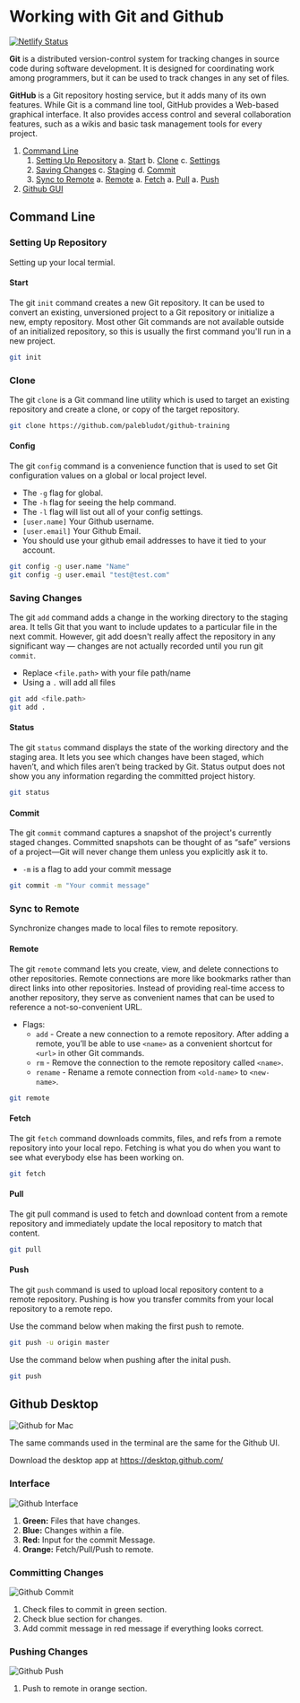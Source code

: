 # Working with Git and Github

[![Netlify Status](https://api.netlify.com/api/v1/badges/ea9995bd-5940-498f-944f-ba2a70a3153b/deploy-status)](https://psd-github.netlify.com)

**Git** is a distributed version-control system for tracking changes in source code during software development. It is designed for coordinating work among programmers, but it can be used to track changes in any set of files.

**GitHub** is a Git repository hosting service, but it adds many of its own features. While Git is a command line tool, GitHub provides a Web-based graphical interface. It also provides access control and several collaboration features, such as a wikis and basic task management tools for every project.

1. [Command Line](#command-line)
   1. [Setting Up Repository](#setting-up-repository)
      a. [Start](#start)
      b. [Clone](#clone)
      c. [Settings](#settings)
   2. [Saving Changes](#saving-changes)
      c. [Staging](#staging)
      d. [Commit](#commit)
   3. [Sync to Remote](#sync-to-remote)
      a. [Remote](#remote)
      a. [Fetch](#fetch)
      a. [Pull](#pull)
      a. [Push](#push)
2. [Github GUI](#github-gui)

## Command Line

### Setting Up Repository

Setting up your local termial.

#### Start

The git `init` command creates a new Git repository. It can be used to convert an existing, unversioned project to a Git repository or initialize a new, empty repository. Most other Git commands are not available outside of an initialized repository, so this is usually the first command you'll run in a new project.

```bash
git init
```

### Clone

The git `clone` is a Git command line utility which is used to target an existing repository and create a clone, or copy of the target repository.

```bash
git clone https://github.com/palebludot/github-training
```

#### Config

The git `config` command is a convenience function that is used to set Git configuration values on a global or local project level.

- The `-g` flag for global.
- The `-h` flag for seeing the help command.
- The `-l` flag will list out all of your config settings.
- `[user.name]` Your Github username.
- `[user.email]` Your Github Email.
- You should use your github email addresses to have it tied to your account.

```bash
git config -g user.name "Name"
git config -g user.email "test@test.com"
```

### Saving Changes

The git `add` command adds a change in the working directory to the staging area. It tells Git that you want to include updates to a particular file in the next commit. However, git add doesn't really affect the repository in any significant way — changes are not actually recorded until you run git `commit`.

- Replace `<file.path>` with your file path/name
- Using a `.` will add all files

```bash
git add <file.path>
git add .
```

#### Status

The git `status` command displays the state of the working directory and the staging area. It lets you see which changes have been staged, which haven’t, and which files aren’t being tracked by Git. Status output does not show you any information regarding the committed project history.

```bash
git status
```

#### Commit

The git `commit` command captures a snapshot of the project's currently staged changes. Committed snapshots can be thought of as “safe” versions of a project—Git will never change them unless you explicitly ask it to.

- `-m` is a flag to add your commit message

```bash
git commit -m "Your commit message"
```

### Sync to Remote

Synchronize changes made to local files to remote repository.

#### Remote

The git `remote` command lets you create, view, and delete connections to other repositories. Remote connections are more like bookmarks rather than direct links into other repositories. Instead of providing real-time access to another repository, they serve as convenient names that can be used to reference a not-so-convenient URL.

- Flags:
  - `add` - Create a new connection to a remote repository. After adding a remote, you’ll be able to use `<name>` as a convenient shortcut for `<url>` in other Git commands.
  - `rm` - Remove the connection to the remote repository called `<name>`.
  - `rename` - Rename a remote connection from `<old-name>` to `<new-name>`.

```bash
git remote
```

#### Fetch

The git `fetch` command downloads commits, files, and refs from a remote repository into your local repo. Fetching is what you do when you want to see what everybody else has been working on.

```bash
git fetch
```

#### Pull

The git pull command is used to fetch and download content from a remote repository and immediately update the local repository to match that content.

```bash
git pull
```

#### Push

The git `push` command is used to upload local repository content to a remote repository. Pushing is how you transfer commits from your local repository to a remote repo.

Use the command below when making the first push to remote.

```bash
git push -u origin master
```

Use the command below when pushing after the inital push.

```bash
git push
```

## Github Desktop

![Github for Mac](/images/github-desktop-screenshot-mac.png)

The same commands used in the terminal are the same for the Github UI.

Download the desktop app at https://desktop.github.com/

### Interface

![Github Interface](/images/github-interface.png)

1. **Green:** Files that have changes.
2. **Blue:** Changes within a file.
3. **Red:** Input for the commit Message.
4. **Orange:** Fetch/Pull/Push to remote.

### Committing Changes

![Github Commit](/images/github-commit.gif)

1. Check files to commit in green section.
2. Check blue section for changes.
3. Add commit message in red message if everything looks correct.

### Pushing Changes

![Github Push](/images/github-push.gif)

1. Push to remote in orange section.
